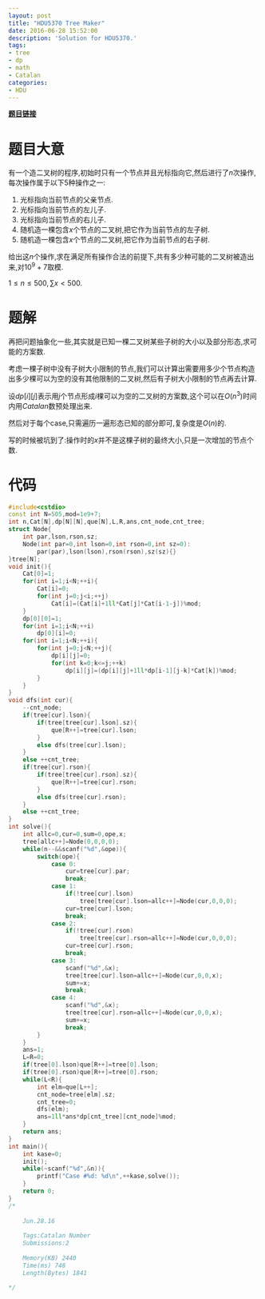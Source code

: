 ```yaml
---
layout: post
title: "HDU5370 Tree Maker"
date: 2016-06-28 15:52:00
description: 'Solution for HDU5370.'
tags:
- tree
- dp
- math
- Catalan
categories:
- HDU
---
```


[**题目链接**](http://acm.hdu.edu.cn/showproblem.php?pid=5370)

# 题目大意

有一个造二叉树的程序,初始时只有一个节点并且光标指向它,然后进行了$n$次操作,每次操作属于以下$5$种操作之一:

1. 光标指向当前节点的父亲节点.
2. 光标指向当前节点的左儿子.
3. 光标指向当前节点的右儿子.
4. 随机造一棵包含$x$个节点的二叉树,把它作为当前节点的左子树.
5. 随机造一棵包含$x$个节点的二叉树,把它作为当前节点的右子树.

给出这$n$个操作,求在满足所有操作合法的前提下,共有多少种可能的二叉树被造出来,对$10^9+7$取模.

$1\le n\le500,\sum x<500.$

# 题解

再把问题抽象化一些,其实就是已知一棵二叉树某些子树的大小以及部分形态,求可能的方案数.

考虑一棵子树中没有子树大小限制的节点,我们可以计算出需要用多少个节点构造出多少棵可以为空的没有其他限制的二叉树,然后有子树大小限制的节点再去计算.

设$dp[i][j]$表示用$j$个节点形成$i$棵可以为空的二叉树的方案数,这个可以在$O(n^3)$时间内用$Catalan$数预处理出来.

然后对于每个case,只需遍历一遍形态已知的部分即可,复杂度是$O(n)$的.

写的时候被坑到了:操作时的$x$并不是这棵子树的最终大小,只是一次增加的节点个数.

# 代码

```c++
#include<cstdio>
const int N=505,mod=1e9+7;
int n,Cat[N],dp[N][N],que[N],L,R,ans,cnt_node,cnt_tree;
struct Node{
	int par,lson,rson,sz;
	Node(int par=0,int lson=0,int rson=0,int sz=0):
		par(par),lson(lson),rson(rson),sz(sz){}
}tree[N];
void init(){
	Cat[0]=1;
	for(int i=1;i<N;++i){
		Cat[i]=0;
		for(int j=0;j<i;++j)
			Cat[i]=(Cat[i]+1ll*Cat[j]*Cat[i-1-j])%mod;
	}
	dp[0][0]=1;
	for(int i=1;i<N;++i)
		dp[0][i]=0;
	for(int i=1;i<N;++i){
		for(int j=0;j<N;++j){
			dp[i][j]=0;
			for(int k=0;k<=j;++k)
				dp[i][j]=(dp[i][j]+1ll*dp[i-1][j-k]*Cat[k])%mod;
		}
	}
}
void dfs(int cur){
	--cnt_node;
	if(tree[cur].lson){
		if(tree[tree[cur].lson].sz){
			que[R++]=tree[cur].lson;
		}
		else dfs(tree[cur].lson);
	}
	else ++cnt_tree;
	if(tree[cur].rson){
		if(tree[tree[cur].rson].sz){
			que[R++]=tree[cur].rson;
		}
		else dfs(tree[cur].rson);
	}
	else ++cnt_tree;
}
int solve(){
	int allc=0,cur=0,sum=0,ope,x;
	tree[allc++]=Node(0,0,0,0);
	while(n--&&scanf("%d",&ope)){
		switch(ope){
			case 0:
				cur=tree[cur].par;
				break;
			case 1:
				if(!tree[cur].lson)
					tree[tree[cur].lson=allc++]=Node(cur,0,0,0);
				cur=tree[cur].lson;
				break;
			case 2:
				if(!tree[cur].rson)
					tree[tree[cur].rson=allc++]=Node(cur,0,0,0);
				cur=tree[cur].rson;
				break;
			case 3:
				scanf("%d",&x);
				tree[tree[cur].lson=allc++]=Node(cur,0,0,x);
				sum+=x;
				break;
			case 4:
				scanf("%d",&x);
				tree[tree[cur].rson=allc++]=Node(cur,0,0,x);
				sum+=x;
				break;
		}	
	}
	ans=1;
	L=R=0;
	if(tree[0].lson)que[R++]=tree[0].lson;
	if(tree[0].rson)que[R++]=tree[0].rson;
	while(L<R){
		int elm=que[L++];
		cnt_node=tree[elm].sz;
		cnt_tree=0;
		dfs(elm);
		ans=1ll*ans*dp[cnt_tree][cnt_node]%mod;
	}
	return ans;
}
int main(){
	int kase=0;
	init();
	while(~scanf("%d",&n)){
		printf("Case #%d: %d\n",++kase,solve());
	}
	return 0;
}
/*
	
	Jun.28.16
	
	Tags:Catalan Number
	Submissions:2
	
	Memory(KB) 2440
	Time(ms) 748
	Length(Bytes) 1841
	
*/
```
